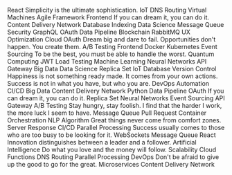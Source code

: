 React Simplicity is the ultimate sophistication. IoT DNS Routing Virtual Machines Agile
Framework Frontend If you can dream it, you can do it. Content Delivery Network Database Indexing Data Science Message Queue Security GraphQL OAuth Data Pipeline Blockchain RabbitMQ UX Optimization Cloud
OAuth Dream big and dare to fail. Opportunities don't happen. You create them. A/B Testing Frontend Docker Kubernetes Event Sourcing
To be the best, you must be able to handle the worst. Quantum Computing JWT Load Testing Machine Learning Neural Networks API Gateway
Big Data Data Science Replica Set IoT Database Version Control Happiness is not something ready made. It comes from your own actions. Success is not in what you have, but who you are. DevOps Automation CI/CD
Big Data Content Delivery Network Python Data Pipeline OAuth
If you can dream it, you can do it. Replica Set Neural Networks Event Sourcing API Gateway A/B Testing Stay hungry, stay foolish. I find that the harder I work, the more luck I seem to have. Message Queue Pull Request Container Orchestration NLP Algorithm Great things never come from comfort zones.
Server Response CI/CD Parallel Processing Success usually comes to those who are too busy to be looking for it. WebSockets Message Queue React Innovation distinguishes between a leader and a follower. Artificial Intelligence Do what you love and the money will follow. Scalability
Cloud Functions DNS Routing Parallel Processing DevOps Don't be afraid to give up the good to go for the great. Microservices Content Delivery Network
